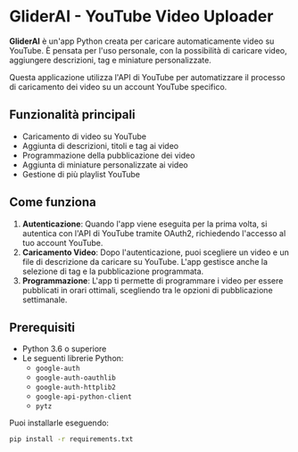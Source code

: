 # GliderAI - YouTube Video Uploader

**GliderAI** è un'app Python creata per caricare automaticamente video su YouTube. È pensata per l'uso personale, con la possibilità di caricare video, aggiungere descrizioni, tag e miniature personalizzate. 

Questa applicazione utilizza l'API di YouTube per automatizzare il processo di caricamento dei video su un account YouTube specifico.

## Funzionalità principali
- Caricamento di video su YouTube
- Aggiunta di descrizioni, titoli e tag ai video
- Programmazione della pubblicazione dei video
- Aggiunta di miniature personalizzate ai video
- Gestione di più playlist YouTube

## Come funziona

1. **Autenticazione**: Quando l'app viene eseguita per la prima volta, si autentica con l'API di YouTube tramite OAuth2, richiedendo l'accesso al tuo account YouTube.
2. **Caricamento Video**: Dopo l'autenticazione, puoi scegliere un video e un file di descrizione da caricare su YouTube. L'app gestisce anche la selezione di tag e la pubblicazione programmata.
3. **Programmazione**: L'app ti permette di programmare i video per essere pubblicati in orari ottimali, scegliendo tra le opzioni di pubblicazione settimanale.

## Prerequisiti
- Python 3.6 o superiore
- Le seguenti librerie Python:
  - `google-auth`
  - `google-auth-oauthlib`
  - `google-auth-httplib2`
  - `google-api-python-client`
  - `pytz`
  
Puoi installarle eseguendo:

```bash
pip install -r requirements.txt
